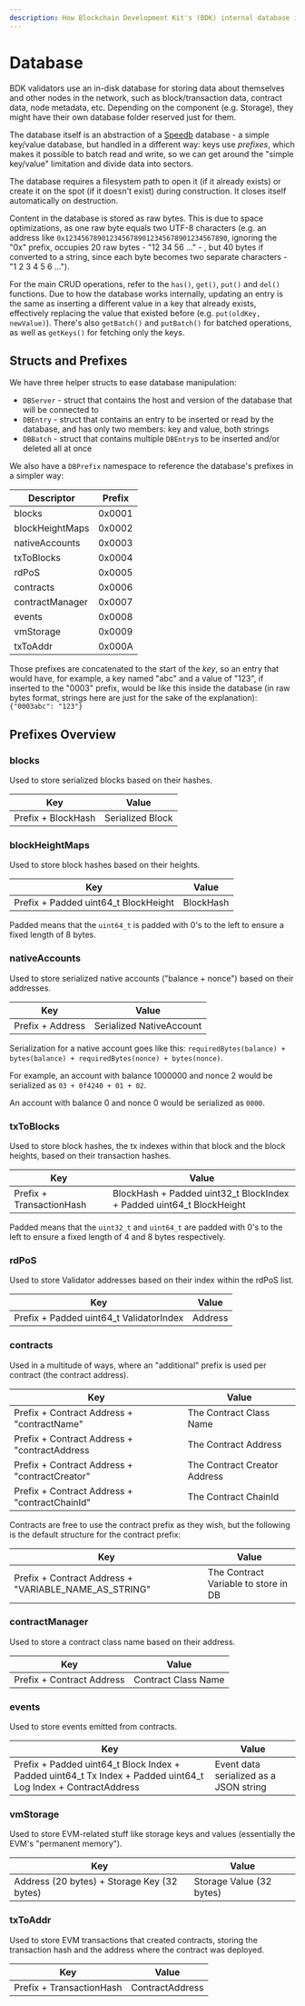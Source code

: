 ```yaml
---
description: How Blockchain Development Kit's (BDK) internal database is structured and how data is stored in it.
---
```


# Database

BDK validators use an in-disk database for storing data about themselves and other nodes in the network, such as block/transaction data, contract data, node metadata, etc. Depending on the component (e.g. Storage), they might have their own database folder reserved just for them.

The database itself is an abstraction of a [Speedb](https://github.com/speedb-io/speedb) database - a simple key/value database, but handled in a different way: keys use *prefixes*, which makes it possible to batch read and write, so we can get around the "simple key/value" limitation and divide data into sectors.

The database requires a filesystem path to open it (if it already exists) or create it on the spot (if it doesn't exist) during construction. It closes itself automatically on destruction.

Content in the database is stored as raw bytes. This is due to space optimizations, as one raw byte equals two UTF-8 characters (e.g. an address like `0x1234567890123456789012345678901234567890`, ignoring the "0x" prefix, occupies 20 raw bytes - "12 34 56 ..." - , but 40 bytes if converted to a string, since each byte becomes two separate characters - "1 2 3 4 5 6 ...").

For the main CRUD operations, refer to the `has()`, `get()`, `put()` and `del()` functions. Due to how the database works internally, updating an entry is the same as inserting a different value in a key that already exists, effectively replacing the value that existed before (e.g. `put(oldKey, newValue)`). There's also `getBatch()` and `putBatch()` for batched operations, as well as `getKeys()` for fetching only the keys.

## Structs and Prefixes

We have three helper structs to ease database manipulation:

* `DBServer` - struct that contains the host and version of the database that will be connected to
* `DBEntry` - struct that contains an entry to be inserted or read by the database, and has only two members: key and value, both strings
* `DBBatch` - struct that contains multiple `DBEntry`s to be inserted and/or deleted all at once

We also have a `DBPrefix` namespace to reference the database's prefixes in a simpler way:

| Descriptor      | Prefix |
| --------------- | ------ |
| blocks          | 0x0001 |
| blockHeightMaps | 0x0002 |
| nativeAccounts  | 0x0003 |
| txToBlocks      | 0x0004 |
| rdPoS           | 0x0005 |
| contracts       | 0x0006 |
| contractManager | 0x0007 |
| events          | 0x0008 |
| vmStorage       | 0x0009 |
| txToAddr        | 0x000A |

Those prefixes are concatenated to the start of the _key_, so an entry that would have, for example, a key named "abc" and a value of "123", if inserted to the "0003" prefix, would be like this inside the database (in raw bytes format, strings here are just for the sake of the explanation): `{"0003abc": "123"}`

## Prefixes Overview

### blocks

Used to store serialized blocks based on their hashes.

| Key                | Value            |
| ------------------ | ---------------- |
| Prefix + BlockHash | Serialized Block |

### blockHeightMaps

Used to store block hashes based on their heights.

| Key                                   | Value     |
| ------------------------------------- | --------- |
| Prefix + Padded uint64\_t BlockHeight | BlockHash |

Padded means that the `uint64_t` is padded with 0's to the left to ensure a fixed length of 8 bytes.

### nativeAccounts

Used to store serialized native accounts ("balance + nonce") based on their addresses.

| Key              | Value                    |
| ---------------- | ------------------------ |
| Prefix + Address | Serialized NativeAccount |

Serialization for a native account goes like this: `requiredBytes(balance) + bytes(balance) + requiredBytes(nonce) + bytes(nonce)`.

For example, an account with balance 1000000 and nonce 2 would be serialized as `03 + 0f4240 + 01 + 02`.

An account with balance 0 and nonce 0 would be serialized as `0000`.

### txToBlocks

Used to store block hashes, the tx indexes within that block and the block heights, based on their transaction hashes.

| Key                      | Value                                                                  |
| ------------------------ | ---------------------------------------------------------------------- |
| Prefix + TransactionHash | BlockHash + Padded uint32\_t BlockIndex + Padded uint64\_t BlockHeight |

Padded means that the `uint32_t` and `uint64_t` are padded with 0's to the left to ensure a fixed length of 4 and 8 bytes respectively.

### rdPoS

Used to store Validator addresses based on their index within the rdPoS list.

| Key                                      | Value   |
| ---------------------------------------- | ------- |
| Prefix + Padded uint64\_t ValidatorIndex | Address |

### contracts

Used in a multitude of ways, where an "additional" prefix is used per contract (the contract address).

| Key                                           | Value                        |
| --------------------------------------------- | ---------------------------- |
| Prefix + Contract Address + "contractName"    | The Contract Class Name      |
| Prefix + Contract Address + "contractAddress  | The Contract Address         |
| Prefix + Contract Address + "contractCreator" | The Contract Creator Address |
| Prefix + Contract Address + "contractChainId" | The Contract ChainId         |

Contracts are free to use the contract prefix as they wish, but the following is the default structure for the contract prefix:

| Key                                                      | Value                                |
| -------------------------------------------------------- | ------------------------------------ |
| Prefix + Contract Address + "VARIABLE\_NAME\_AS\_STRING" | The Contract Variable to store in DB |

### contractManager

Used to store a contract class name based on their address.

| Key                       | Value               |
| ------------------------- | ------------------- |
| Prefix + Contract Address | Contract Class Name |

### events

Used to store events emitted from contracts.

| Key                                                                                                              | Value                                  |
| ---------------------------------------------------------------------------------------------------------------- | -------------------------------------- |
| Prefix + Padded uint64\_t Block Index + Padded uint64\_t Tx Index + Padded uint64\_t Log Index + ContractAddress | Event data serialized as a JSON string |

### vmStorage

Used to store EVM-related stuff like storage keys and values (essentially the EVM's "permanent memory").

| Key                                         | Value                    |
| ------------------------------------------- | ------------------------ |
| Address (20 bytes) + Storage Key (32 bytes) | Storage Value (32 bytes) |

### txToAddr

Used to store EVM transactions that created contracts, storing the transaction hash and the address where the contract was deployed.

| Key                      | Value              |
| ------------------------ | ------------------ |
| Prefix + TransactionHash | ContractAddress    |

